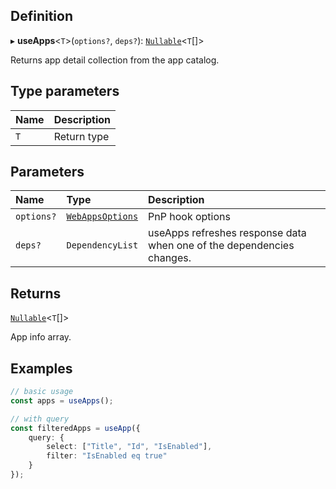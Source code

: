## Definition

▸ **useApps**<`T`\>(`options?`, `deps?`): [`Nullable`](../Types/NullableT.md)<`T`[]\>

Returns app detail collection from the app catalog.

## Type parameters

| Name | Description |
| :------ | :------ |
| `T` | Return type |

## Parameters

| Name | Type | Description |
| :------ | :------ | :------ |
| `options?` | [`WebAppsOptions`](../Interfaces/WebAppsOptions.md) | PnP hook options |
| `deps?` | `DependencyList` | useApps refreshes response data when one of the dependencies changes. |

## Returns

[`Nullable`](../Types/NullableT.md)<`T`[]\>

App info array.

## Examples

```typescript
// basic usage
const apps = useApps();

// with query
const filteredApps = useApp({
	query: {
		select: ["Title", "Id", "IsEnabled"],
		filter: "IsEnabled eq true"
	}
});
```
